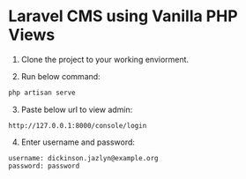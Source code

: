 # Laravel CMS using Vanilla PHP Views

1. Clone the project to your working enviorment.

2. Run below command:

```php
php artisan serve
```

3. Paste below url to view admin:

```
http://127.0.0.1:8000/console/login
```

4. Enter username and password:

```
username: dickinson.jazlyn@example.org
password: password

```
